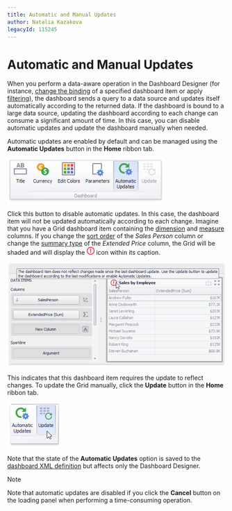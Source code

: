 ```yaml
---
title: Automatic and Manual Updates
author: Natalia Kazakova
legacyId: 115245
---
```

# Automatic and Manual Updates
When you perform a data-aware operation in the Dashboard Designer (for instance, [change the binding](binding-dashboard-items-to-data/binding-dashboard-items-to-data.md) of a specified dashboard item or apply [filtering](data-shaping/filtering.md)), the dashboard sends a query to a data source and updates itself automatically according to the returned data. If the dashboard is bound to a large data source, updating the dashboard according to each change can consume a significant amount of time. In this case, you can disable automatic updates and update the dashboard manually when needed.

Automatic updates are enabled by default and can be managed using the **Automatic Updates** button in the **Home** ribbon tab.

![AutomaticUpdatesButton_Ribbon](../../images/img121079.png)

Click this button to disable automatic updates. In this case, the dashboard item will not be updated automatically according to each change. Imagine that you have a Grid dashboard item containing the [dimension](designing-dashboard-items/grid/columns/dimension-column.md) and [measure](designing-dashboard-items/grid/columns/measure-column.md) columns. If you change the [sort order](data-shaping/sorting.md) of the _Sales Person_ column or change the [summary type](data-shaping/summarization.md) of the _Extended Price_ column, the Grid will be shaded and will display the ![UpdateCaptionIcon](../../images/img121080.png) icon within its caption.

![AutomaticUpdates_Grid_Main](../../images/img121081.png)

This indicates that this dashboard item requires the update to reflect changes. To update the Grid manually, click the **Update** button in the **Home** ribbon tab.

![UpdateButton_Ribbon](../../images/img121082.png)

Note that the state of the **Automatic Updates** option is saved to the [dashboard XML definition](saving-a-dashboard.md) but affects only the Dashboard Designer.

> [!NOTE]
> Note that automatic updates are disabled if you click the **Cancel** button on the loading panel when performing a time-consuming operation.